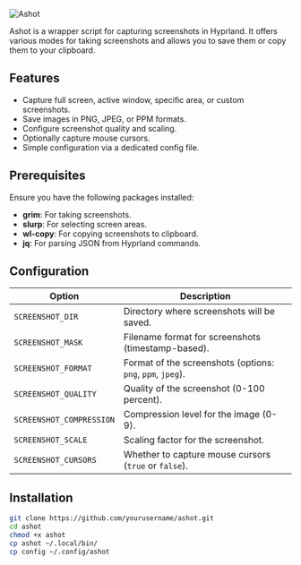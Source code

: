 ![Ashot](ashot.png)

Ashot is a wrapper script for capturing screenshots in Hyprland.
It offers various modes for taking screenshots and allows you to save them or copy them to your clipboard.

## Features

- Capture full screen, active window, specific area, or custom screenshots.
- Save images in PNG, JPEG, or PPM formats.
- Configure screenshot quality and scaling.
- Optionally capture mouse cursors.
- Simple configuration via a dedicated config file.

## Prerequisites

Ensure you have the following packages installed:

- **grim**: For taking screenshots.
- **slurp**: For selecting screen areas.
- **wl-copy**: For copying screenshots to clipboard.
- **jq**: For parsing JSON from Hyprland commands.

## Configuration

| Option                    | Description                                                 |
|----------------------------|------------------------------------------------------------|
| `SCREENSHOT_DIR`           | Directory where screenshots will be saved.                 |
| `SCREENSHOT_MASK`          | Filename format for screenshots (timestamp-based).         |
| `SCREENSHOT_FORMAT`        | Format of the screenshots (options: `png`, `ppm`, `jpeg`). |
| `SCREENSHOT_QUALITY`       | Quality of the screenshot (0-100 percent).                 |
| `SCREENSHOT_COMPRESSION`   | Compression level for the image (0-9).                     |
| `SCREENSHOT_SCALE`         | Scaling factor for the screenshot.                         |
| `SCREENSHOT_CURSORS`       | Whether to capture mouse cursors (`true` or `false`).      |

## Installation

```sh
git clone https://github.com/yourusername/ashot.git
cd ashot
chmod +x ashot
cp ashot ~/.local/bin/
cp config ~/.config/ashot
```


